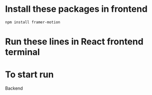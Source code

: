 # Install these packages in frontend
 ``` npm install framer-motion ```

# Run these lines in React frontend terminal 

# To start run
Backend
``` npm run dev '''